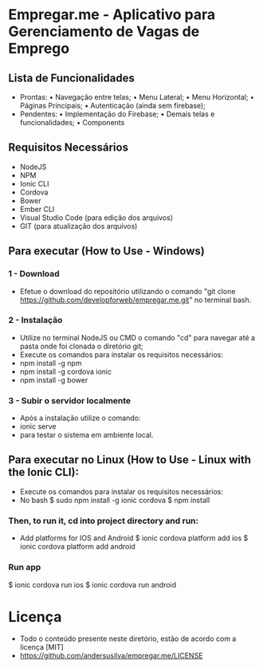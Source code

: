 # Empregar.me - Aplicativo para Gerenciamento de Vagas de Emprego

## Lista de Funcionalidades
  - Prontas:
    • Navegação entre telas;
    • Menu Lateral;
    • Menu Horizontal;
    • Páginas Principais;
    • Autenticação (ainda sem firebase);
  - Pendentes:
    • Implementação do Firebase;
    • Demais telas e funcionalidades;
    • Components
## Requisitos Necessários
  - NodeJS
  - NPM
  - Ionic CLI
  - Cordova
  - Bower
  - Ember CLI
  - Visual Studio Code (para edição dos arquivos)
  - GIT (para atualização dos arquivos)

## Para executar (How to Use - Windows)
### 1 - Download
  - Efetue o download do repositório utilizando o comando "git clone https://github.com/developforweb/empregar.me.git" no terminal bash.
### 2 - Instalação
  - Utilize no terminal NodeJS ou CMD o comando "cd" para navegar até a pasta onde foi clonada o diretório git;
  - Execute os comandos para instalar os requisitos necessários:
  - npm install -g npm
  - npm install -g cordova ionic
  - npm install -g bower
  
### 3 - Subir o servidor localmente
  - Após a instalação utilize o comando:
  - ionic serve
  - para testar o sistema em ambiente local.

## Para executar no Linux (How to Use - Linux with the Ionic CLI):
 - Execute os comandos para instalar os requisitos necessários:
 - No bash
 $ sudo npm install -g ionic cordova
 $ npm install

### Then, to run it, cd into project directory and run:
- Add platforms for IOS and Android
$ ionic cordova platform add ios
$ ionic cordova platform add android

### Run app

$ ionic cordova run ios
$ ionic cordova run android

# Licença
  - Todo o conteúdo presente neste diretório, estão de acordo com a licença [MIT] 
  - https://github.com/andersusilva/empregar.me/LICENSE
